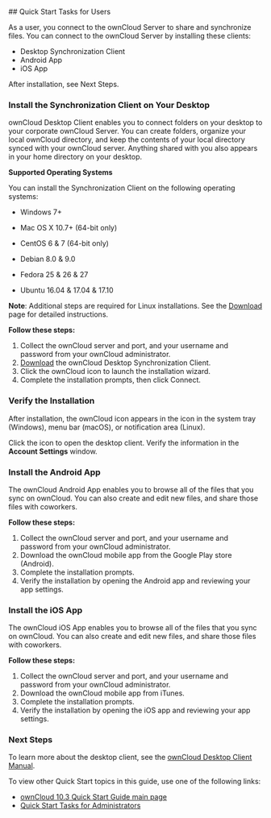 ﻿﻿﻿﻿﻿## Quick Start Tasks for UsersAs a user, you connect to the ownCloud Server to share and synchronize files. You can connect to the ownCloud Server by installing these clients:  - Desktop Synchronization Client- Android App- iOS AppAfter installation, see Next Steps. ### Install the Synchronization Client on Your DesktopownCloud Desktop Client enables you to connect folders on your desktop to your corporate ownCloud Server. You can create folders, organize your local ownCloud directory, and keep the contents of your local directory synced with your ownCloud server. Anything shared with you also appears in your home directory on your desktop. **Supported Operating Systems**You can install the Synchronization Client on the following operating systems:- Windows 7+- Mac OS X 10.7+ (64-bit only)- CentOS 6 & 7 (64-bit only)- Debian 8.0 & 9.0- Fedora 25 & 26 & 27- Ubuntu 16.04 & 17.04 & 17.10**Note**: Additional steps are required for Linux installations. See the [Download](https://owncloud.org/download/) page for detailed instructions.**Follow these steps:** 1. Collect the ownCloud server and port, and your username and password from your ownCloud administrator.1. [Download](https://owncloud.org/download/) the ownCloud Desktop Synchronization Client.1. Click the ownCloud icon to launch the installation wizard.1. Complete the installation prompts, then click Connect.### Verify the InstallationAfter installation, the ownCloud icon appears in the icon in the system tray (Windows), menu bar (macOS), or notification area (Linux).Click the icon to open the desktop client. Verify the information in the **Account Settings** window. ### Install the Android AppThe ownCloud Android App enables you to browse all of the files that you sync on ownCloud. You can also create and edit new files, and share those files with coworkers. **Follow these steps:** 1. Collect the ownCloud server and port, and your username and password from your ownCloud administrator.1. Download the ownCloud mobile app from the Google Play store (Android).1. Complete the installation prompts. 1. Verify the installation by opening the Android app and reviewing your app settings. ### Install the iOS AppThe ownCloud iOS App enables you to browse all of the files that you sync on ownCloud. You can also create and edit new files, and share those files with coworkers. **Follow these steps:** 1. Collect the ownCloud server and port, and your username and password from your ownCloud administrator.1. Download the ownCloud mobile app from iTunes.1. Complete the installation prompts. 1. Verify the installation by opening the iOS app and reviewing your app settings. ### Next StepsTo learn more about the desktop client, see the [ownCloud Desktop Client Manual](https://doc.owncloud.org/desktop/2.5/#). To view other Quick Start topics in this guide, use one of the following links: - [ownCloud 10.3 Quick Start Guide main page](index.md)- [Quick Start Tasks for Administrators](administrators.md)